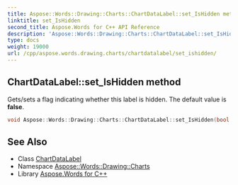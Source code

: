 ```yaml
---
title: Aspose::Words::Drawing::Charts::ChartDataLabel::set_IsHidden method
linktitle: set_IsHidden
second_title: Aspose.Words for C++ API Reference
description: 'Aspose::Words::Drawing::Charts::ChartDataLabel::set_IsHidden method. Gets/sets a flag indicating whether this label is hidden. The default value is false in C++.'
type: docs
weight: 19000
url: /cpp/aspose.words.drawing.charts/chartdatalabel/set_ishidden/
---
```

## ChartDataLabel::set_IsHidden method


Gets/sets a flag indicating whether this label is hidden. The default value is **false**.

```cpp
void Aspose::Words::Drawing::Charts::ChartDataLabel::set_IsHidden(bool value)
```

## See Also

* Class [ChartDataLabel](../)
* Namespace [Aspose::Words::Drawing::Charts](../../)
* Library [Aspose.Words for C++](../../../)

